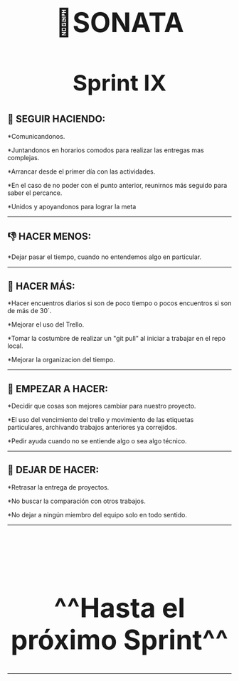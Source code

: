 <div align="center">
    <h1 text-aling="center" style="font-size: 60px;"> 🎼SONATA <h1>
    <h1 text-aling="center" style="font-size: 50px;">Sprint IX<h1>
</div>
<h2>💪 SEGUIR HACIENDO:</h2>
<p>*Comunicandonos.</p>
<p>*Juntandonos en horarios comodos para realizar las entregas mas complejas.</p>
<p>*Arrancar desde el primer día con las actividades.</p>
<p>*En el caso de no poder con el punto anterior, reunirnos más seguido para saber el percance.</p>
<p>*Unidos y apoyandonos para lograr la meta</p>
<hr style="border-color:purple;">

<h2>👎 HACER MENOS:</h2>
<p>*Dejar pasar el tiempo, cuando no entendemos algo en particular.</p>
<hr style="border-color:purple;">

<h2>🙌 HACER MÁS:</h2>
<p>*Hacer encuentros diarios si son de poco tiempo o pocos encuentros si son de más de 30´.</p>
<p>*Mejorar el uso del Trello.</p>
<p>*Tomar la costumbre de realizar un "git pull" al iniciar a trabajar en el repo local.
<p>*Mejorar la organizacion del tiempo.</p>
<hr style="border-color:purple;">

<h2>🤗 EMPEZAR A HACER:</h2>
<p>*Decidir que cosas son mejores cambiar para nuestro proyecto.</p>
<p>*El uso del vencimiento del trello y movimiento de las etiquetas particulares, archivando trabajos anteriores ya correjidos.</p>
<p>*Pedir ayuda cuando no se entiende algo o sea algo técnico.</p>
<hr style="border-color:purple;">

<h2>🥺 DEJAR DE HACER:</h2>
<p>*Retrasar la entrega de proyectos.</p>
<p>*No buscar la comparación con otros trabajos.</p>
<p>*No dejar a ningún miembro del equipo solo en todo sentido.</p>
<hr style="border-color:purple;">
<br>
<br>
<br>
<div align="center">
    <h1 text-aling="center" style="font-size: 60px;">^^Hasta el próximo Sprint^^ <h1>
</div>
<hr style="border-color:purple;">